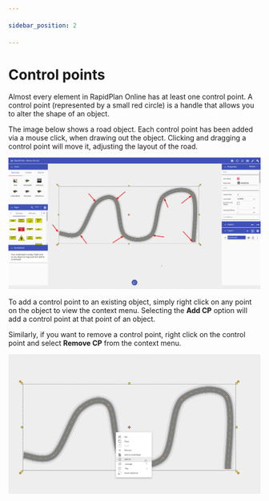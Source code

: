 ```yaml
---

sidebar_position: 2

---
```

# Control points

Almost every element in RapidPlan Online has at least one control point. A control point (represented by a small red circle) is a handle that allows you to alter the shape of an object.  

The image below shows a road object. Each control point has been added via a mouse click, when drawing out the object. Clicking and dragging a control point will move it, adjusting the layout of the road. 



![Control Points](./assets/Control_Points.png)



To add a control point to an existing object, simply right click on any point on the object to view the context menu. Selecting the **Add CP** option will add a control point at that point of an object.

Similarly, if you want to remove a control point, right click on the control point and select **Remove CP** from the context menu.



![Add Control Point](./assets/Add_Control_Point.png)
